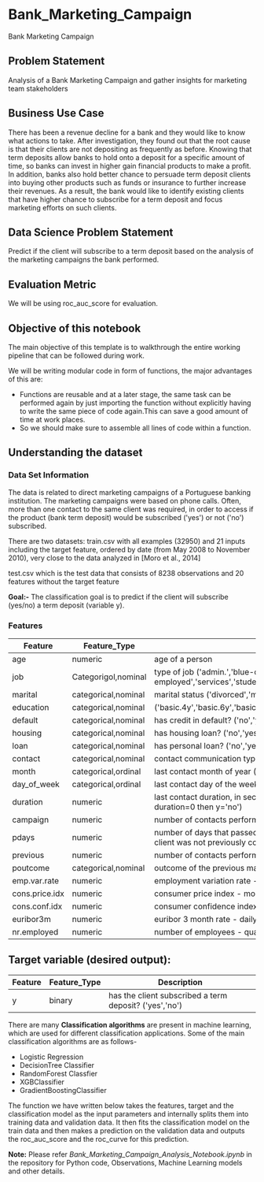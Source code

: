 # Bank_Marketing_Campaign
  Bank Marketing Campaign
 
 ## Problem Statement
 Analysis of a Bank Marketing Campaign and gather insights for marketing team stakeholders
 
 ## Business Use Case
There has been a revenue decline for a bank and they would like to know what actions to take. After investigation, they found out that the root cause is that their clients are not depositing as frequently as before. Knowing that term deposits allow banks to hold onto a deposit for a specific amount of time, so banks can invest in higher gain financial products to make a profit. In addition, banks also hold better chance to persuade term deposit clients into buying other products such as funds or insurance to further increase their revenues. As a result, the bank would like to identify existing clients that have higher chance to subscribe for a term deposit and focus marketing efforts on such clients.


## Data Science Problem Statement
Predict if the client will subscribe to a term deposit based on the analysis of the marketing campaigns the bank performed.


## Evaluation Metric
We will be using roc_auc_score for evaluation.

## Objective of this notebook
The main objective of this template is to walkthrough the entire working pipeline that can be followed during work.

We will be writing modular code in form of functions, the major advantages of this are:

* Functions are reusable and at a later stage, the same task can be performed again by just importing the function without explicitly having to write the same piece of code again.This can save a good amount of time at work places.
* So we should make sure to assemble all lines of code within a function.

## Understanding the dataset
### Data Set Information
The data is related to direct marketing campaigns of a Portuguese banking institution. The marketing campaigns were based on phone calls. Often, more than one contact to the same client was required, in order to access if the product (bank term deposit) would be subscribed ('yes') or not ('no') subscribed.

There are two datasets: train.csv with all examples (32950) and 21 inputs including the target feature, ordered by date (from May 2008 to November 2010), very close to the data analyzed in [Moro et al., 2014]

test.csv which is the test data that consists of 8238 observations and 20 features without the target feature

**Goal:-** The classification goal is to predict if the client will subscribe (yes/no) a term deposit (variable y).

### Features
| Feature | Feature_Type | Description |
|------|------|------|
|   age  | numeric| age of a person |
|job    | Categorigol,nominal|type of job ('admin.','blue-collar','entrepreneur','housemaid','management','retired','self-employed','services','student','technician','unemployed','unknown')|
|marital|categorical,nominal|marital status ('divorced','married','single','unknown'; note: 'divorced' means divorced or widowed)|
|education|categorical,nominal|('basic.4y','basic.6y','basic.9y','high.school','illiterate','professional.course','university.degree','unknown')|
|default|categorical,nominal|has credit in default? ('no','yes','unknown')|
|housing|categorical,nominal|has housing loan? ('no','yes','unknown')|
|loan|categorical,nominal|has personal loan? ('no','yes','unknown')|
|contact|categorical,nominal|contact communication type ('cellular','telephone')|
|month|categorical,ordinal|last contact month of year ('jan', 'feb', 'mar', ..., 'nov', 'dec')|
|day_of_week|categorical,ordinal|last contact day of the week ('mon','tue','wed','thu','fri')|
|duration|numeric|last contact duration, in seconds . Important note: this attribute highly affects the output target (e.g., if duration=0 then y='no')|
|campaign|numeric|number of contacts performed during this campaign and for this client (includes last contact)|
|pdays|numeric|number of days that passed by after the client was last contacted from a previous campaign (999 means client was not previously contacted)|
|previous|numeric|number of contacts performed before this campaign and for this client|
|poutcome|categorical,nominal|outcome of the previous marketing campaign ('failure','nonexistent','success')|
|emp.var.rate|numeric|employment variation rate - quarterly indicator|
|cons.price.idx|numeric|consumer price index - monthly indicator|
|cons.conf.idx|numeric|consumer confidence index - monthly indicator|
|euribor3m|numeric|euribor 3 month rate - daily indicator|
|nr.employed|numeric|number of employees - quarterly indicator|


## Target variable (desired output):
|Feature|Feature_Type|Description|
|------|------|------|
|y|binary|has the client subscribed a term deposit? ('yes','no')|

There are many **Classification algorithms** are present in machine learning, which are used for different classification applications. Some of the main classification algorithms are as follows-

* Logistic Regression
* DecisionTree Classifier
* RandomForest Classfier
* XGBClassifier
* GradientBoostingClassifier

The function we have written below takes the features, target and the classification model as the input parameters and internally splits them into training data and validation data. It then fits the classification model on the train data and then makes a prediction on the validation data and outputs the roc_auc_score and the roc_curve for this prediction.

**Note:** Please refer *Bank_Marketing_Campaign_Analysis_Notebook.ipynb* in the repository for Python code, Observations, Machine Learning models and other details.










 
